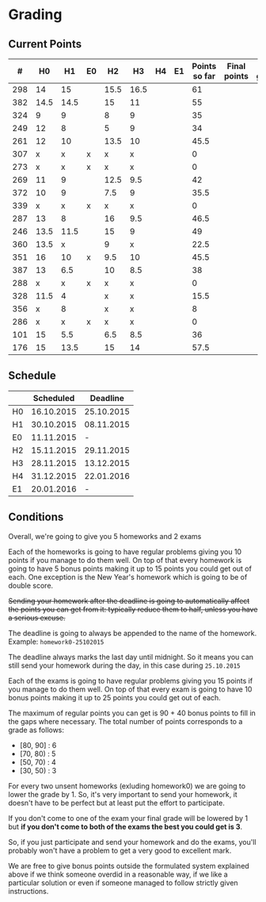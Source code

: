 # Grading

## Current Points

|   #   |  H0  |  H1  | E0 |  H2  |  H3  |  H4  |  E1  | Points so far | Final points | Final grade |
|-------|------|------|----|------|------|------|------|---------------|--------------|-------------|
|  298  |  14  | 15   |    | 15.5 | 16.5 |      |      | 61            |              |             |
|  382  | 14.5 | 14.5 |    | 15   | 11   |      |      | 55            |              |             |
|  324  |  9   | 9    |    | 8    | 9    |      |      | 35            |              |             |
|  249  |  12  | 8    |    | 5    | 9    |      |      | 34            |              |             |
|  261  |  12  | 10   |    | 13.5 | 10   |      |      | 45.5          |              |             |
|  307  |  x   | x    | x  | x    | x    |      |      | 0             |              |             |
|  273  |  x   | x    | x  | x    | x    |      |      | 0             |              |             |
|  269  |  11  | 9    |    | 12.5 | 9.5  |      |      | 42            |              |             |
|  372  |  10  | 9    |    | 7.5  | 9    |      |      | 35.5          |              |             |
|  339  |  x   | x    | x  | x    | x    |      |      | 0             |              |             |
|  287  |  13  | 8    |    | 16   | 9.5  |      |      | 46.5          |              |             |
|  246  | 13.5 | 11.5 |    | 15   | 9    |      |      | 49            |              |             |
|  360  | 13.5 | x    |    | 9    | x    |      |      | 22.5          |              |             |
|  351  |  16  | 10   | x  | 9.5  | 10   |      |      | 45.5          |              |             |
|  387  |  13  | 6.5  |    | 10   | 8.5  |      |      | 38            |              |             |
|  288  |  x   | x    | x  | x    | x    |      |      | 0             |              |             |
|  328  | 11.5 | 4    |    | x    | x    |      |      | 15.5          |              |             |
|  356  |  x   | 8    |    | x    | x    |      |      | 8             |              |             |
|  286  |  x   | x    | x  | x    | x    |      |      | 0             |              |             |
|  101  |  15  | 5.5  |    | 6.5  | 8.5  |      |      | 36            |              |             |
|  176  |  15  | 13.5 |    | 15   | 14   |      |      | 57.5          |              |             |

## Schedule

|    | Scheduled  | Deadline   |
|----|------------|------------|
| H0 | 16.10.2015 | 25.10.2015 |
| H1 | 30.10.2015 | 08.11.2015 |
| E0 |        11.11.2015   | - |
| H2 | 15.11.2015 | 29.11.2015 |
| H3 | 28.11.2015 | 13.12.2015 |
| H4 | 31.12.2015 | 22.01.2016 |
| E1 |        20.01.2016   | - |

## Conditions

Overall, we're going to give you 5 homeworks and 2 exams

Each of the homeworks is going to have regular problems
giving you 10 points if you manage to do them well.
On top of that every homework is going to have 5 bonus
points making it up to 15 points you could get out of
each.
One exception is the New Year's homework which is going
to be of double score.

~~Sending your homework after the deadline is going to
automatically affect the points you can get from it:
typically reduce them to half, unless you have a serious
excuse.~~

The deadline is going to always be appended to the name of 
the homework.
Example: `homework0-25102015`

The deadline always marks the last day until midnight. So
it means you can still send your homework during the day,
in this case during `25.10.2015`

Each of the exams is going to have regular problems
giving you 15 points if you manage to do them well.
On top of that every exam is going to have 10 bonus
points making it up to 25 points you could get out of
each.

The maximum of regular points you can get is 90 + 40 
bonus points to fill in the gaps where necessary. The 
total number of points corresponds to a grade as follows:
- [80, 90] : 6
- [70, 80) : 5
- [50, 70) : 4 
- [30, 50) : 3

For every two unsent homeworks (exluding homework0) we are
going to lower the grade by 1. So, it's very important to
send your homework, it doesn't have to be perfect but at
least put the effort to participate.

If you don't come to one of the exam your final grade will
be lowered by 1 but **if you don't come to both of the exams
the best you could get is 3**.

So, if you just participate and send your homework and do 
the exams, you'll probably won't have a problem to get a
very good to excellent mark.

We are free to give bonus points outside the formulated
system explained above if we think someone overdid in a
reasonable way, if we like a particular solution or even 
if someone managed to follow strictly given instructions.

